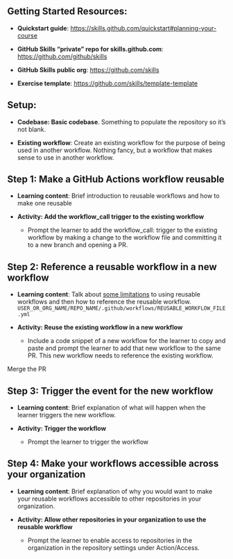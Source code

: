 ## Getting Started Resources:

- **Quickstart guide**: https://skills.github.com/quickstart#planning-your-course

- **GitHub Skills “private” repo for skills.github.com**: https://github.com/github/skills

- **GitHub Skills public org**: https://github.com/skills

- **Exercise template**: https://github.com/skills/template-template



## Setup: 

- **Codebase: Basic codebase**. Something to populate the repository so it’s not blank. 

- **Existing workflow**: Create an existing workflow for the purpose of being used in another workflow. Nothing fancy, but a workflow that makes sense to use in another workflow.



## Step 1: Make a GitHub Actions workflow reusable

- **Learning content**: Brief introduction to reusable workflows and how to make one reusable 

- **Activity: Add the workflow_call trigger to the existing workflow**

  - Prompt the learner to add the workflow_call: trigger to the existing workflow by making a change to the workflow file and committing it to a new branch and opening a PR. 



## Step 2: Reference a reusable workflow in a new workflow

- **Learning content**: Talk about [some limitations](https://github.blog/2022-02-10-using-reusable-workflows-github-actions/#some-limitations-with-reusable-workflows) to using reusable workflows and then how to reference the reusable workflow. `USER_OR_ORG_NAME/REPO_NAME/.github/workflows/REUSABLE_WORKFLOW_FILE.yml`

- **Activity: Reuse the existing workflow in a new workflow**

  - Include a code snippet of a new workflow for the learner to copy and paste and prompt the learner to add that new workflow to the same PR. This new workflow needs to reference the existing workflow. 

Merge the PR



## Step 3: Trigger the event for the new workflow

- **Learning content**: Brief explanation of what will happen when the learner triggers the new workflow. 

- **Activity: Trigger the workflow**

  - Prompt the learner to trigger the workflow



## Step 4: Make your workflows accessible across your organization

- **Learning content**: Brief explanation of why you would want to make your reusable workflows accessible to other repositories in your organization.

- **Activity: Allow other repositories in your organization to use the reusable workflow**

  - Prompt the learner to enable access to repositories in the organization in the repository settings under Action/Access.
